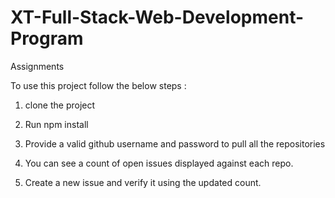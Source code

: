 # XT-Full-Stack-Web-Development-Program
Assignments

To use this project follow the below steps :

1) clone the project

2) Run npm install

3) Provide a valid github username and password to pull all the repositories

4) You can see a count of open issues displayed against each repo.

5) Create a new issue and verify it using the updated count.
